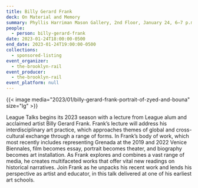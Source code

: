 ```yaml
---
title: Billy Gerard Frank
deck: On Material and Memory
summary: Phyllis Harriman Mason Gallery, 2nd Floor, January 24, 6–7 p.m.
people:
  - person: billy-gerard-frank
date: 2023-01-24T18:00:00-0500
end_date: 2023-01-24T19:00:00-0500
collections:
  - sponsored-listing
event_organizer:
  - the-brooklyn-rail
event_producer:
  - the-brooklyn-rail
event_platform: null
---
```

{{< image media="2023/01/billy-gerard-frank-portrait-of-zyed-and-bouna" size="lg" >}}

League Talks begins its 2023 season with a lecture from League alum and acclaimed artist Billy Gerard Frank. Frank’s lecture will address his interdisciplinary art practice, which approaches themes of global and cross-cultural exchange through a range of forms. In Frank’s body of work, which most recently includes representing Grenada at the 2019 and 2022 Venice Biennales, film becomes essay, portrait becomes theater, and biography becomes art installation. As Frank explores and combines a vast range of media, he creates multifaceted works that offer vital new readings on historical narratives. Join Frank as he unpacks his recent work and lends his perspective as artist and educator, in this talk delivered at one of his earliest art schools.